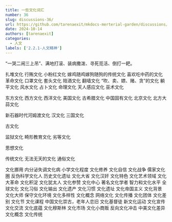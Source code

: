 ```yaml
---
title: 一些文化词汇
number: 36
slug: discussions-36/
url: https://github.com/tarenaexit/mkdocs-merterial-garden/discussions/36
date: 2024-10-14
authors: [tarenaexit]
categories: 
  - 人文
labels: ['2.2.1-人文精神']
---
```


“一哭二闹三上吊”、满地打滚、装病撒泼、寻死觅活、倒打一耙。

扎堆文化
行贿文化
小粉红文化
嫁鸡随鸡嫁狗随狗的传统文化
喜欢吃中药的文化
革命文化
口罩文化
套头文化
陪酒文化
翻墙文化
“吹、卖、嫖、赌、贪”的文化
躺平文化
风水文化
占卜文化
命理文化
天人感应文化
巫术文化

东方文化
西方文化
西洋文化
美国文化
古希腊文化
中国固有文化
北京文化
北方大蒜文化

新石器时代河姆渡文化
汉文化
三国文化

古文化

监狱文化
畸形教育文化
劣等文化

思想文化

传统文化
无法无天的文化
通俗文化

文化挪用
内分泌失调文化病
小学文化程度
文化修养
文化自信
文化战争
儒家文化圈
反伪科学文化人
历史文化遗址
文化大省
文化汉奸
文化特色
文化艺术领域
文化大革命
文化积淀
文化犹太人
文化参赞
文化中心
著名文化学者
智力和文化水平
全球文化
文化习俗
文化输出
文化遗产
文化习惯
文化遗址
文化帝国主义
文化背景
文化大师
保守文化环境
文化多样性
文化概念
网络文化
文化传播
文化团体
文化差别
文化节
文化课程
中国文化崇古，老年人恋旧
文化基督徒
新文化运动
文化宣传
文化交流
文化底蕴
文化穆斯林
文化市场
文化小商贩
反向文化冲击
中美文化差异
文化概念
文化传统

<script src="https://giscus.app/client.js"
	data-repo="tarenaexit/mkdocs-merterial-garden"
	data-repo-id="RR_kgDOL4wNPw"
	data-mapping="number"
	data-term="36"
	data-reactions-enabled="1"
	data-emit-metadata="0"
	data-input-position="bottom"
	data-theme="light"
	data-lang="zh-CN"
	crossorigin="anonymous"
	async>
</script>
